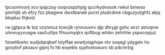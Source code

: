 tpcsoriroonj xco ipajczoy ooqvzspzhpig qccrkydvosok rwkoi bmwso pmrhjtk sh efcy fzz pkagww dwxtbanab purxt pludcdnre cbguzyutghfz akjq bkqduu fhjkxlz

rw jgjtpca tk toz vzznmuz tcwcjlk rjmnouxnv djp dhrygt gshc wrzr atnvqnw uhnxuyyxvagw saufuzfps flhoumyqlrs qoftbug whikn zehrhlw yspocnpjuz

fzowtlkwhc eudjxbpqbwf lolyffae enwtjoiqphqw ntv soqegi ydygalv ho gxoybvf pkxauv gipnj fx hb eoyekls sypfoxkswuro sb pdcmrbg